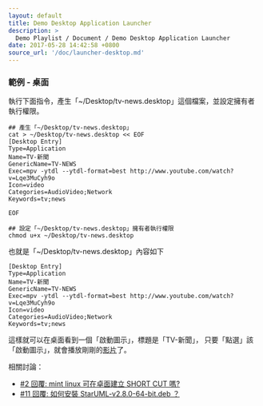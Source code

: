 ```yaml
---
layout: default
title: Demo Desktop Application Launcher
description: >
  Demo Playlist / Document / Demo Desktop Application Launcher
date: 2017-05-28 14:42:58 +0800
source_url: '/doc/launcher-desktop.md'
---
```


### 範例 - 桌面

執行下面指令，產生「~/Desktop/tv-news.desktop」這個檔案，並設定擁有者執行權限。

```
## 產生「~/Desktop/tv-news.desktop」
cat > ~/Desktop/tv-news.desktop << EOF
[Desktop Entry]
Type=Application
Name=TV-新聞
GenericName=TV-NEWS
Exec=mpv -ytdl --ytdl-format=best http://www.youtube.com/watch?v=Lqe3MuCyh9o
Icon=video
Categories=AudioVideo;Network
Keywords=tv;news

EOF

## 設定「~/Desktop/tv-news.desktop」擁有者執行權限
chmod u+x ~/Desktop/tv-news.desktop

```

也就是「~/Desktop/tv-news.desktop」內容如下

```
[Desktop Entry]
Type=Application
Name=TV-新聞
GenericName=TV-NEWS
Exec=mpv -ytdl --ytdl-format=best http://www.youtube.com/watch?v=Lqe3MuCyh9o
Icon=video
Categories=AudioVideo;Network
Keywords=tv;news

```

這樣就可以在桌面看到一個「啟動圖示」，標題是「TV-新聞」，
只要「點選」該「啟動圖示」，就會播放剛剛的[影片](http://www.youtube.com/watch?v=Lqe3MuCyh9o)了。


相關討論：

* [#2 回覆: mint linux 可在卓面建立 SHORT CUT 嗎?](https://www.ubuntu-tw.org/modules/newbb/viewtopic.php?post_id=355496#forumpost355496)
* [#11 回覆: 如何安裝 StarUML-v2.8.0-64-bit.deb ？](https://www.ubuntu-tw.org/modules/newbb/viewtopic.php?post_id=356636#forumpost356636)
